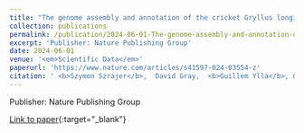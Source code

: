 ```yaml
---
title: "The genome assembly and annotation of the cricket Gryllus longicercus"
collection: publications
permalink: /publication/2024-06-01-The-genome-assembly-and-annotation-of-the-cricket-Gryllus-longicercus
excerpt: 'Publisher: Nature Publishing Group'
date: 2024-06-01
venue: '<em>Scientific Data</em>'
paperurl: 'https://www.nature.com/articles/s41597-024-03554-z'
citation: ' <b>Szymon Szrajer</b>,  David Gray,  <b>Guillem Ylla</b>, &quot;The genome assembly and annotation of the cricket Gryllus longicercus.&quot; <em>Scientific Data</em>, 2024.'
---
```

Publisher: Nature Publishing Group

[Link to paper](https://www.nature.com/articles/s41597-024-03554-z){:target="_blank"}
